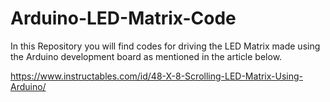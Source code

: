 # Arduino-LED-Matrix-Code
In this Repository you will find codes for driving the LED Matrix made using the Arduino development board as mentioned in the article below.

https://www.instructables.com/id/48-X-8-Scrolling-LED-Matrix-Using-Arduino/
